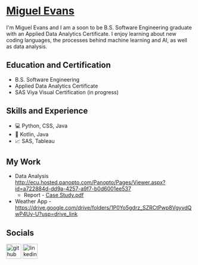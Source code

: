 # [Miguel Evans](https://drive.google.com/file/d/1R1uMUjoBiSV2qtmWst1-vMtCFJBHlRwD/view?usp=drive_link)

I'm Miguel Evans and I am a soon to be B.S. Software Engineering graduate with an Applied Data Analytics Certificate. I enjoy learning about new coding languages, the processes behind machine learning and AI, as well as data analysis. 


## Education and Certification
* B.S. Software Engineering
* Applied Data Analytics Certificate
* SAS Viya Visual Certification (in progress)

## Skills and Experience 
* 💻 Python, CSS, Java
* 📱  Kotlin, Java
* 📈 SAS, Tableau

## My Work 
* Data Analysis <http://ecu.hosted.panopto.com/Panopto/Pages/Viewer.aspx?id=a722884d-dd9a-4257-a9f7-b0d6001ee537>
  *   Report - [Case Study.pdf](https://github.com/swiggymiggy/swiggymiggy/files/13663364/Case.Study.pdf)
 *   Weather App - <https://drive.google.com/drive/folders/1P0Yo5gdrz_SZRCtPwp8VgyvdQwP4Uv-U?usp=drive_link>



## Socials
[<img src='https://cdn.jsdelivr.net/npm/simple-icons@3.0.1/icons/github.svg' alt='github' height='40'>](https://github.com/Swiggymiggy)  [<img src='https://cdn.jsdelivr.net/npm/simple-icons@3.0.1/icons/linkedin.svg' alt='linkedin' height='40'>](https://www.linkedin.com/in/miguelevans/)  
